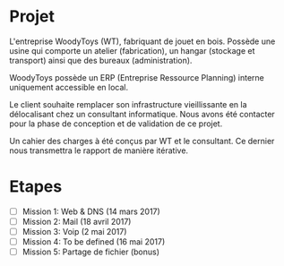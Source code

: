 # Projet 

L'entreprise WoodyToys (WT), fabriquant de jouet en bois. Possède une usine qui comporte un atelier (fabrication), un hangar (stockage et transport) ainsi que des bureaux (administration).

WoodyToys possède un ERP (Entreprise Ressource Planning) interne uniquement accessible en local.

Le client souhaite remplacer son infrastructure vieillissante en la délocalisant chez un consultant informatique. Nous avons été contacter pour la phase de conception et de validation de ce projet.

Un cahier des charges à été conçus par WT et le consultant. Ce dernier nous transmettra le rapport de manière itérative.

# Etapes

- [ ] Mission 1: Web & DNS (14 mars 2017)  
- [ ] Mission 2: Mail (18 avril 2017)  
- [ ] Mission 3: Voip (2 mai 2017)  
- [ ] Mission 4: To be defined (16 mai 2017)  
- [ ] Mission 5: Partage de fichier (bonus)

